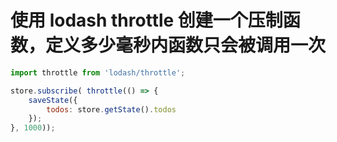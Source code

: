 # 使用 lodash throttle 创建一个压制函数，定义多少毫秒内函数只会被调用一次

```javascript
import throttle from 'lodash/throttle';

store.subscribe( throttle(() => {
    saveState({
        todos: store.getState().todos
    });
}, 1000));
```
